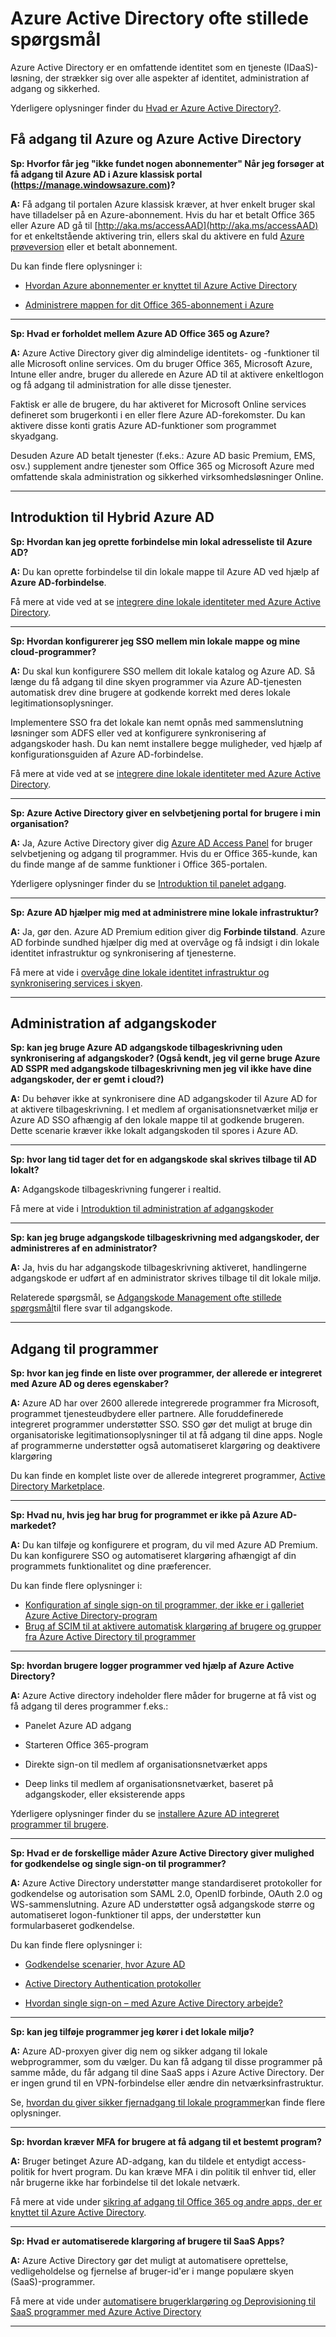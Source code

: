 <properties
    pageTitle="Azure Active Directory ofte stillede spørgsmål om | Microsoft Azure"
    description="Azure Active Directory ofte stillede spørgsmål, som indeholder et svar på spørgsmålene i sammen med adgang til Azure og Azure Active Directory, administration og programmet adgang i adgangskode."
    services="active-directory"
    documentationCenter=""
    authors="markusvi"
    manager="femila"
    editor=""/>

<tags
    ms.service="active-directory"
    ms.workload="identity"
    ms.tgt_pltfrm="na"
    ms.devlang="na"
    ms.topic="get-started-article"
    ms.date="08/16/2016"
    ms.author="markusvi"/>

# <a name="azure-active-directory-faq"></a>Azure Active Directory ofte stillede spørgsmål

Azure Active Directory er en omfattende identitet som en tjeneste (IDaaS)-løsning, der strækker sig over alle aspekter af identitet, administration af adgang og sikkerhed.


Yderligere oplysninger finder du [Hvad er Azure Active Directory?](active-directory-whatis.md).



## <a name="accessing-azure-and-azure-active-directory"></a>Få adgang til Azure og Azure Active Directory


**Sp: Hvorfor får jeg "ikke fundet nogen abonnementer" Når jeg forsøger at få adgang til Azure AD i Azure klassisk portal (https://manage.windowsazure.com)?**

**A:** Få adgang til portalen Azure klassisk kræver, at hver enkelt bruger skal have tilladelser på en Azure-abonnement. Hvis du har et betalt Office 365 eller Azure AD gå til [http://aka.ms/accessAAD](http://aka.ms/accessAAD) for et enkeltstående aktivering trin, ellers skal du aktivere en fuld [Azure prøveversion](https://azure.microsoft.com/pricing/free-trial/) eller et betalt abonnement. 

Du kan finde flere oplysninger i:

- [Hvordan Azure abonnementer er knyttet til Azure Active Directory](active-directory-how-subscriptions-associated-directory.md)

- [Administrere mappen for dit Office 365-abonnement i Azure](active-directory-manage-o365-subscription.md)

---

**Sp: Hvad er forholdet mellem Azure AD Office 365 og Azure?**

**A:** Azure Active Directory giver dig almindelige identitets- og -funktioner til alle Microsoft online services. Om du bruger Office 365, Microsoft Azure, Intune eller andre, bruger du allerede en Azure AD til at aktivere enkeltlogon og få adgang til administration for alle disse tjenester. 

Faktisk er alle de brugere, du har aktiveret for Microsoft Online services defineret som brugerkonti i en eller flere Azure AD-forekomster. Du kan aktivere disse konti gratis Azure AD-funktioner som programmet skyadgang.
 
Desuden Azure AD betalt tjenester (f.eks.: Azure AD basic Premium, EMS, osv.) supplement andre tjenester som Office 365 og Microsoft Azure med omfattende skala administration og sikkerhed virksomhedsløsninger Online.


---



## <a name="getting-started-with-hybrid-azure-ad"></a>Introduktion til Hybrid Azure AD


**Sp: Hvordan kan jeg oprette forbindelse min lokal adresseliste til Azure AD?**

**A:** Du kan oprette forbindelse til din lokale mappe til Azure AD ved hjælp af **Azure AD-forbindelse**. 

Få mere at vide ved at se [integrere dine lokale identiteter med Azure Active Directory](active-directory-aadconnect.md).


---

**Sp: Hvordan konfigurerer jeg SSO mellem min lokale mappe og mine cloud-programmer?**

**A:** Du skal kun konfigurere SSO mellem dit lokale katalog og Azure AD. Så længe du få adgang til dine skyen programmer via Azure AD-tjenesten automatisk drev dine brugere at godkende korrekt med deres lokale legitimationsoplysninger.

Implementere SSO fra det lokale kan nemt opnås med sammenslutning løsninger som ADFS eller ved at konfigurere synkronisering af adgangskoder hash. Du kan nemt installere begge muligheder, ved hjælp af konfigurationsguiden af Azure AD-forbindelse.
  

Få mere at vide ved at se [integrere dine lokale identiteter med Azure Active Directory](active-directory-aadconnect.md).
  

---

**Sp: Azure Active Directory giver en selvbetjening portal for brugere i min organisation?**

**A:** Ja, Azure Active Directory giver dig [Azure AD Access Panel](http://myapps.microsoft.com) for bruger selvbetjening og adgang til programmer. Hvis du er Office 365-kunde, kan du finde mange af de samme funktioner i Office 365-portalen. 

Yderligere oplysninger finder du se [Introduktion til panelet adgang](active-directory-saas-access-panel-introduction.md). 



---

**Sp: Azure AD hjælper mig med at administrere mine lokale infrastruktur?**

**A:** Ja, gør den. Azure AD Premium edition giver dig **Forbinde tilstand**. Azure AD forbinde sundhed hjælper dig med at overvåge og få indsigt i din lokale identitet infrastruktur og synkronisering af tjenesterne.  

Få mere at vide i [overvåge dine lokale identitet infrastruktur og synkronisering services i skyen](active-directory-aadconnect-health.md).  

---

## <a name="password-management"></a>Administration af adgangskoder

**Sp: kan jeg bruge Azure AD adgangskode tilbageskrivning uden synkronisering af adgangskoder? (Også kendt, jeg vil gerne bruge Azure AD SSPR med adgangskode tilbageskrivning men jeg vil ikke have dine adgangskoder, der er gemt i cloud?)**

**A:** Du behøver ikke at synkronisere dine AD adgangskoder til Azure AD for at aktivere tilbageskrivning. I et medlem af organisationsnetværket miljø er Azure AD SSO afhængig af den lokale mappe til at godkende brugeren. Dette scenarie kræver ikke lokalt adgangskoden til spores i Azure AD.

---

**Sp: hvor lang tid tager det for en adgangskode skal skrives tilbage til AD lokalt?**

**A:** Adgangskode tilbageskrivning fungerer i realtid. 

Få mere at vide i [Introduktion til administration af adgangskoder](active-directory-passwords-getting-started.md) 


---

**Sp: kan jeg bruge adgangskode tilbageskrivning med adgangskoder, der administreres af en administrator?**

**A:** Ja, hvis du har adgangskode tilbageskrivning aktiveret, handlingerne adgangskode er udført af en administrator skrives tilbage til dit lokale miljø.  

Relaterede spørgsmål, se [Adgangskode Management ofte stillede spørgsmål](active-directory-passwords-faq.md)til flere svar til adgangskode.

---

## <a name="application-access"></a>Adgang til programmer


**Sp: hvor kan jeg finde en liste over programmer, der allerede er integreret med Azure AD og deres egenskaber?**

**A:** Azure AD har over 2600 allerede integrerede programmer fra Microsoft, programmet tjenesteudbydere eller partnere. Alle foruddefinerede integreret programmer understøtter SSO. SSO gør det muligt at bruge din organisatoriske legitimationsoplysninger til at få adgang til dine apps. Nogle af programmerne understøtter også automatiseret klargøring og deaktivere klargøring

Du kan finde en komplet liste over de allerede integreret programmer, [Active Directory Marketplace](https://azure.microsoft.com/marketplace/active-directory/).


---

**Sp: Hvad nu, hvis jeg har brug for programmet er ikke på Azure AD-markedet?**

**A:** Du kan tilføje og konfigurere et program, du vil med Azure AD Premium. Du kan konfigurere SSO og automatiseret klargøring afhængigt af din programmets funktionalitet og dine præferencer.  

Du kan finde flere oplysninger i:

- [Konfiguration af single sign-on til programmer, der ikke er i galleriet Azure Active Directory-program](active-directory-saas-custom-apps.md)
- [Brug af SCIM til at aktivere automatisk klargøring af brugere og grupper fra Azure Active Directory til programmer](active-directory-scim-provisioning.md) 


---

**Sp: hvordan brugere logger programmer ved hjælp af Azure Active Directory?**
 
**A:** Azure Active directory indeholder flere måder for brugerne at få vist og få adgang til deres programmer f.eks.:

- Panelet Azure AD adgang

- Starteren Office 365-program

- Direkte sign-on til medlem af organisationsnetværket apps

- Deep links til medlem af organisationsnetværket, baseret på adgangskoder, eller eksisterende apps

Yderligere oplysninger finder du se [installere Azure AD integreret programmer til brugere](active-directory-appssoaccess-whatis.md#deploying-azure-ad-integrated-applications-to-users).


---

**Sp: Hvad er de forskellige måder Azure Active Directory giver mulighed for godkendelse og single sign-on til programmer?**
 
**A:** Azure Active Directory understøtter mange standardiseret protokoller for godkendelse og autorisation som SAML 2.0, OpenID forbinde, OAuth 2.0 og WS-sammenslutning. Azure AD understøtter også adgangskode større og automatiseret logon-funktioner til apps, der understøtter kun formularbaseret godkendelse.  

Du kan finde flere oplysninger i:

- [Godkendelse scenarier, hvor Azure AD](active-directory-authentication-scenarios.md)

- [Active Directory Authentication protokoller](https://msdn.microsoft.com/library/azure/dn151124.aspx)

- [Hvordan single sign-on – med Azure Active Directory arbejde?](active-directory-appssoaccess-whatis.md#how-does-single-sign-on-with-azure-active-directory-work)


---

**Sp: kan jeg tilføje programmer jeg kører i det lokale miljø?**

**A:** Azure AD-proxyen giver dig nem og sikker adgang til lokale webprogrammer, som du vælger. Du kan få adgang til disse programmer på samme måde, du får adgang til dine SaaS apps i Azure Active Directory. Der er ingen grund til en VPN-forbindelse eller ændre din netværksinfrastruktur.  

Se, [hvordan du giver sikker fjernadgang til lokale programmer](active-directory-application-proxy-get-started.md)kan finde flere oplysninger.


--- 

**Sp: hvordan kræver MFA for brugere at få adgang til et bestemt program?**

**A:** Bruger betinget Azure AD-adgang, kan du tildele et entydigt access-politik for hvert program. Du kan kræve MFA i din politik til enhver tid, eller når brugerne ikke har forbindelse til det lokale netværk.  

Få mere at vide under [sikring af adgang til Office 365 og andre apps, der er knyttet til Azure Active Directory](active-directory-conditional-access.md).


---

**Sp: Hvad er automatiserede klargøring af brugere til SaaS Apps?**

**A:** Azure Active Directory gør det muligt at automatisere oprettelse, vedligeholdelse og fjernelse af bruger-id'er i mange populære skyen (SaaS)-programmer. 

Få mere at vide under [automatisere brugerklargøring og Deprovisioning til SaaS programmer med Azure Active Directory](active-directory-saas-app-provisioning.md)

---



